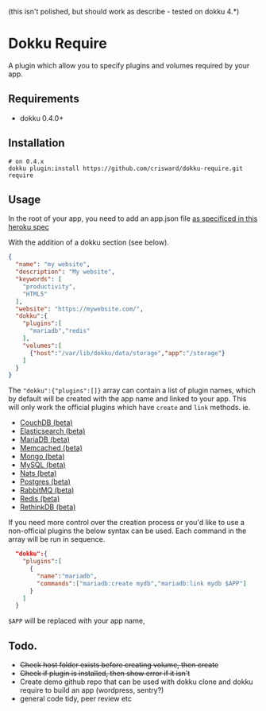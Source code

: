 (this isn't polished, but should work as describe - tested on dokku 4.*)

# Dokku Require

A plugin which allow you to specify plugins and volumes
required by your app.

## Requirements

* dokku 0.4.0+


## Installation

```
# on 0.4.x
dokku plugin:install https://github.com/crisward/dokku-require.git require
```

## Usage

In the root of your app, you need to add an app.json file [as specificed in this heroku spec](https://devcenter.heroku.com/articles/app-json-schema#schema-reference)

With the addition of a dokku section (see below). 

```json
{
  "name": "my website",
  "description": "My website",
  "keywords": [
    "productivity",
    "HTML5"
  ],
  "website": "https://mywebsite.com/",
  "dokku":{
    "plugins":[
      "mariadb","redis"
    ],
    "volumes":[
      {"host":"/var/lib/dokku/data/storage","app":"/storage"}
    ]
  }
}
```

The `"dokku":{"plugins":[]}` array can contain a list of plugin names, which 
by default will be created with the app name and linked to your app.
This will only work the official plugins which have `create` and `link` methods.
ie.

* [CouchDB (beta)](https://github.com/dokku/dokku-couchdb)                     
* [Elasticsearch (beta)](https://github.com/dokku/dokku-elasticsearch-plugin)  
* [MariaDB (beta)](https://github.com/dokku/dokku-mariadb-plugin)              
* [Memcached (beta)](https://github.com/dokku/dokku-memcached-plugin)          
* [Mongo (beta)](https://github.com/dokku/dokku-mongo-plugin)                  
* [MySQL (beta)](https://github.com/dokku/dokku-mysql-plugin)                  
* [Nats (beta)](https://github.com/dokku/dokku-nats)                           
* [Postgres (beta)](https://github.com/dokku/dokku-postgres-plugin)            
* [RabbitMQ (beta)](https://github.com/dokku/dokku-rabbitmq-plugin)            
* [Redis (beta)](https://github.com/dokku/dokku-redis-plugin)                  
* [RethinkDB (beta)](https://github.com/dokku/dokku-rethinkdb-plugin)   

If you need more control over the creation process or you'd like to use
a non-official plugins the below syntax can be used. Each command in the
array will be run in sequence.

```json
  "dokku":{
    "plugins":[
      {
        "name":"mariadb",
        "commands":["mariadb:create mydb","mariadb:link mydb $APP"]
      }
    ]
  }
```

`$APP` will be replaced with your app name,

## Todo.

* ~~Check host folder exists before creating volume, then create~~
* ~~Check if plugin is installed, then show error if it isn't~~
* Create demo github repo that can be used with dokku clone and dokku require to build an app (wordpress, sentry?)
* general code tidy, peer review etc
